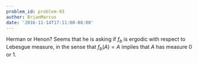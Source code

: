 ```yaml
---
problem_id: problem-93
author: BrianMarcus
date: '2016-11-14T17:11:00-08:00'
---
```

Herman or Henon? Seems that he is asking if $f_b$ is ergodic with respect to
Lebesgue measure, in the sense that $f_b(A) = A$ implies that $A$ has measure
0 or 1.

